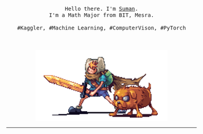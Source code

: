 <p align="center">
  <br>
  <br>
  <br>
  <samp>Hello there. I'm <a href="https://www.kaggle.com/sumansahoo16">Suman</a>.<br> I'm a Math Major from BIT, Mesra.<br><br>#Kaggler, #Machine Learning, #ComputerVison, #PyTorch</samp>
  <br>
  <br>
  <br>
  <br>
  <img src="https://github.com/sumansahoo16/sumansahoo16/blob/main/preview.gif" width="350" />
</p>

------------
